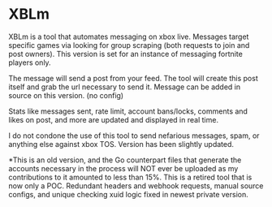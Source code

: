 # XBLm

XBLm is a tool that automates messaging on xbox live. Messages target specific games via looking for group scraping (both requests to join and post owners). This version is set for an instance of messaging fortnite players only.

The message will send a post from your feed. The tool will create this post itself and grab the url necessary to send it. Message can be added in source on this version. (no config)

Stats like messages sent, rate limit, account bans/locks, comments and likes on post, and more are updated and displayed in real time.

I do not condone the use of this tool to send nefarious messages, spam, or anything else against xbox TOS. Version has been slightly updated.

*This is an old version, and the Go counterpart files that generate the accounts necessary in the process will NOT ever be uploaded as my contributions to it amounted to less than 15%. This is a retired tool that is now only a POC.
Redundant headers and webhook requests, manual source configs, and unique checking xuid logic fixed in newest private version.
